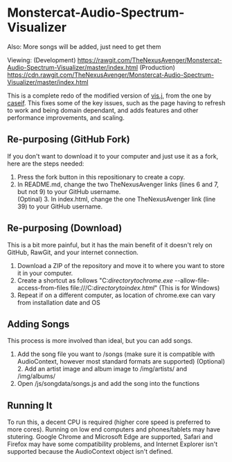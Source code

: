 # Monstercat-Audio-Spectrum-Visualizer
Also: More songs will be added, just need to get them

Viewing: 
(Development) https://rawgit.com/TheNexusAvenger/Monstercat-Audio-Spectrum-Visualizer/master/index.html
(Production) https://cdn.rawgit.com/TheNexusAvenger/Monstercat-Audio-Spectrum-Visualizer/master/index.html

This is a complete redo of the modified version of [vis.j](https://github.com/TheNexusAvenger/vis.js), from the one by [caseif](https://github.com/caseif/vis.js). This fixes some of the key issues, such as the page having to refresh to work and being domain dependant, and adds features and other performance improvements, and scaling.

## Re-purposing (GitHub Fork)
If you don't want to download it to your computer and just use it as a fork, here are the steps needed:
1. Press the fork button in this repositionary to create a copy.<br>
2. In README.md, change the two TheNexusAvenger links (lines 6 and 7, but not 9) to your GitHub username.<br>
(Optinal) 3. In index.html, change the one TheNexusAvenger link (line 39) to your GitHub username. 

## Re-purposing (Download)
This is a bit more painful, but it has the main benefit of it doesn't rely on GitHub, RawGit, and your internet connection.
1. Download a ZIP of the repository and move it to where you want to store it in your computer.<br>
2. Create a shortcut as follows "C:<i>directorytochrome.exe</i> --allow-file-access-from-files file:///C:<i>directorytoindex.html</i>" (This is for Windows)<br>
3. Repeat if on a different computer, as location of chrome.exe can vary from installation date and OS

## Adding Songs
This process is more involved than ideal, but you can add songs.
1. Add the song file you want to /songs (make sure it is compatible with AudioContext, however most standard formats are supported)
(Optional) 2. Add an artist image and album image to /img/artists/ and /img/albums/ 
3. Open /js/songdata/songs.js and add the song into the functions

## Running It
To run this, a decent CPU is required (higher core speed is preferred to more cores). Running on low end computers and phones/tablets may have stutering. Google Chrome and Microsoft Edge are supported, Safari and Firefox may have some compatibility problems, and Internet Explorer isn't supported because the AudioContext object isn't defined.
